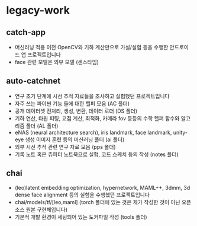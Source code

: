 # legacy-work

## catch-app
- 머신러닝 적용 이전 OpenCV와 기하 계산만으로 가설/실험 등을 수행한 안드로이드 앱 프로젝트입니다
- face 관련 모델은 외부 모델 (센스타임)

## auto-catchnet
- 연구 초기 단계에 시선 추적 자료들을 조사하고 실험했던 프로젝트입니다
- 자주 쓰는 파이썬 기능 들에 대한 헬퍼 모음 (AC 폴더)
- 공개 데이터셋 전처리, 생성, 변환, 데이터 로더 (DS 폴더)
- 기하 연산, 타원 피팅, 교점 계산, 최적화, 카메라 fov 등등의 수학 헬퍼 함수와 알고리즘 폴더 (AL 폴더)
- eNAS (neural architecture search), iris landmark, face landmark, unity-eye 생성 이미지 훈련 등의 머신러닝 폴더 (ai 폴더)
- 외부 시선 추적 관련 연구 자료 모음 (pps 폴더)
- 기록 노트 혹은 쥬피터 노트북으로 실험, 코드 스케치 등의 작성 (notes 폴더)
  
## chai
- (leo)latent embedding optimization, hypernetwork, MAML++, 3dmm, 3d dense face alignment 등의 실험을 수행했던 프로젝트입니다
- chai/models/tf/[leo,maml] (torch 폴더에 있는 것은 제가 작성한 것이 아닌 오픈소스 원본 구현체입니다)
- 기본적 개발 환경이 세팅되어 있는 도커파일 작성 (tools 폴더)

